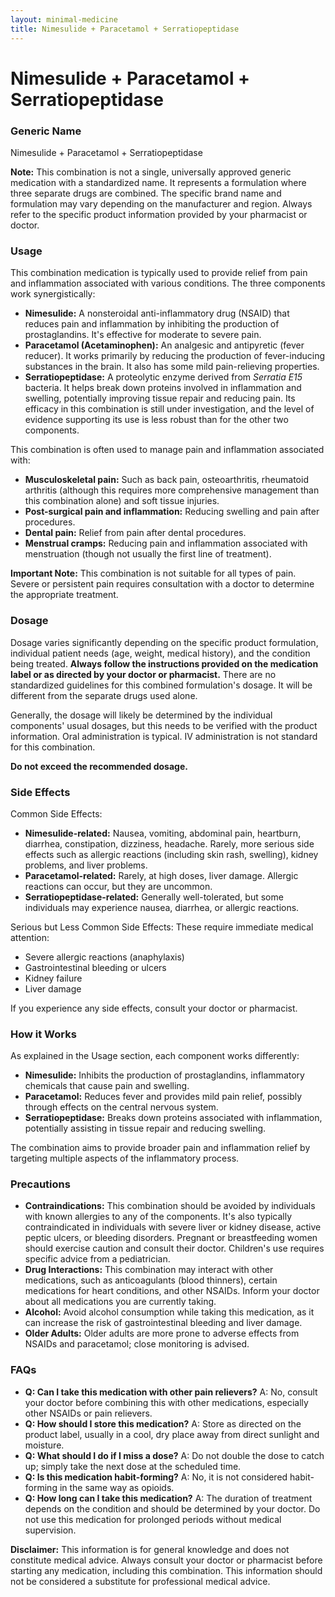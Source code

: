 ```yaml
---
layout: minimal-medicine
title: Nimesulide + Paracetamol + Serratiopeptidase
---
```


# Nimesulide + Paracetamol + Serratiopeptidase
### Generic Name
Nimesulide + Paracetamol + Serratiopeptidase

**Note:**  This combination is not a single, universally approved generic medication with a standardized name.  It represents a formulation where three separate drugs are combined. The specific brand name and formulation may vary depending on the manufacturer and region.  Always refer to the specific product information provided by your pharmacist or doctor.

### Usage

This combination medication is typically used to provide relief from pain and inflammation associated with various conditions.  The three components work synergistically:

* **Nimesulide:** A nonsteroidal anti-inflammatory drug (NSAID) that reduces pain and inflammation by inhibiting the production of prostaglandins.  It's effective for moderate to severe pain.
* **Paracetamol (Acetaminophen):** An analgesic and antipyretic (fever reducer). It works primarily by reducing the production of fever-inducing substances in the brain.  It also has some mild pain-relieving properties.
* **Serratiopeptidase:** A proteolytic enzyme derived from *Serratia E15* bacteria. It helps break down proteins involved in inflammation and swelling, potentially improving tissue repair and reducing pain.  Its efficacy in this combination is still under investigation, and the level of evidence supporting its use is less robust than for the other two components.


This combination is often used to manage pain and inflammation associated with:

* **Musculoskeletal pain:**  Such as back pain, osteoarthritis, rheumatoid arthritis (although this requires more comprehensive management than this combination alone) and soft tissue injuries.
* **Post-surgical pain and inflammation:** Reducing swelling and pain after procedures.
* **Dental pain:**  Relief from pain after dental procedures.
* **Menstrual cramps:**  Reducing pain and inflammation associated with menstruation (though not usually the first line of treatment).


**Important Note:** This combination is not suitable for all types of pain.  Severe or persistent pain requires consultation with a doctor to determine the appropriate treatment.

### Dosage

Dosage varies significantly depending on the specific product formulation, individual patient needs (age, weight, medical history), and the condition being treated.  **Always follow the instructions provided on the medication label or as directed by your doctor or pharmacist.** There are no standardized guidelines for this combined formulation's dosage.  It will be different from the separate drugs used alone.

Generally, the dosage will likely be determined by the individual components' usual dosages, but this needs to be verified with the product information.  Oral administration is typical.  IV administration is not standard for this combination.  

**Do not exceed the recommended dosage.**

### Side Effects

Common Side Effects:

* **Nimesulide-related:** Nausea, vomiting, abdominal pain, heartburn, diarrhea, constipation, dizziness, headache.  Rarely, more serious side effects such as allergic reactions (including skin rash, swelling), kidney problems, and liver problems.
* **Paracetamol-related:**  Rarely, at high doses, liver damage.  Allergic reactions can occur, but they are uncommon.
* **Serratiopeptidase-related:**  Generally well-tolerated, but some individuals may experience nausea, diarrhea, or allergic reactions.

Serious but Less Common Side Effects:  These require immediate medical attention:

* Severe allergic reactions (anaphylaxis)
* Gastrointestinal bleeding or ulcers
* Kidney failure
* Liver damage


If you experience any side effects, consult your doctor or pharmacist.

### How it Works

As explained in the Usage section, each component works differently:

* **Nimesulide:**  Inhibits the production of prostaglandins, inflammatory chemicals that cause pain and swelling.
* **Paracetamol:** Reduces fever and provides mild pain relief, possibly through effects on the central nervous system.
* **Serratiopeptidase:** Breaks down proteins associated with inflammation, potentially assisting in tissue repair and reducing swelling.

The combination aims to provide broader pain and inflammation relief by targeting multiple aspects of the inflammatory process.

### Precautions

* **Contraindications:**  This combination should be avoided by individuals with known allergies to any of the components.  It's also typically contraindicated in individuals with severe liver or kidney disease, active peptic ulcers, or bleeding disorders.  Pregnant or breastfeeding women should exercise caution and consult their doctor. Children's use requires specific advice from a pediatrician.
* **Drug Interactions:**  This combination may interact with other medications, such as anticoagulants (blood thinners), certain medications for heart conditions, and other NSAIDs. Inform your doctor about all medications you are currently taking.
* **Alcohol:**  Avoid alcohol consumption while taking this medication, as it can increase the risk of gastrointestinal bleeding and liver damage.
* **Older Adults:**  Older adults are more prone to adverse effects from NSAIDs and paracetamol; close monitoring is advised.


### FAQs

* **Q: Can I take this medication with other pain relievers?** A: No, consult your doctor before combining this with other medications, especially other NSAIDs or pain relievers.
* **Q: How should I store this medication?** A: Store as directed on the product label, usually in a cool, dry place away from direct sunlight and moisture.
* **Q: What should I do if I miss a dose?** A: Do not double the dose to catch up; simply take the next dose at the scheduled time.
* **Q: Is this medication habit-forming?** A:  No, it is not considered habit-forming in the same way as opioids.
* **Q: How long can I take this medication?** A: The duration of treatment depends on the condition and should be determined by your doctor.  Do not use this medication for prolonged periods without medical supervision.


**Disclaimer:** This information is for general knowledge and does not constitute medical advice. Always consult your doctor or pharmacist before starting any medication, including this combination.  This information should not be considered a substitute for professional medical advice.
